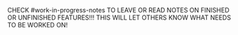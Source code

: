 CHECK #work-in-progress-notes TO LEAVE OR READ NOTES ON FINISHED OR UNFINISHED FEATURES!!!
THIS WILL LET OTHERS KNOW WHAT NEEDS TO BE WORKED ON!
